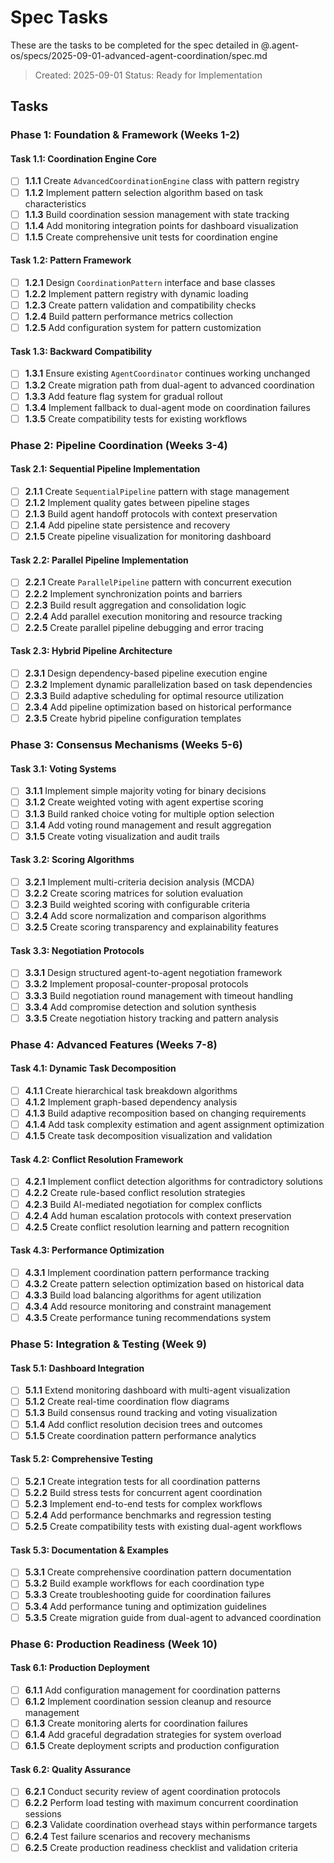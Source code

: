 # Spec Tasks

These are the tasks to be completed for the spec detailed in @.agent-os/specs/2025-09-01-advanced-agent-coordination/spec.md

> Created: 2025-09-01
> Status: Ready for Implementation

## Tasks

### Phase 1: Foundation & Framework (Weeks 1-2)

#### Task 1.1: Coordination Engine Core
- [ ] **1.1.1** Create `AdvancedCoordinationEngine` class with pattern registry
- [ ] **1.1.2** Implement pattern selection algorithm based on task characteristics
- [ ] **1.1.3** Build coordination session management with state tracking
- [ ] **1.1.4** Add monitoring integration points for dashboard visualization
- [ ] **1.1.5** Create comprehensive unit tests for coordination engine

#### Task 1.2: Pattern Framework
- [ ] **1.2.1** Design `CoordinationPattern` interface and base classes
- [ ] **1.2.2** Implement pattern registry with dynamic loading
- [ ] **1.2.3** Create pattern validation and compatibility checks
- [ ] **1.2.4** Build pattern performance metrics collection
- [ ] **1.2.5** Add configuration system for pattern customization

#### Task 1.3: Backward Compatibility
- [ ] **1.3.1** Ensure existing `AgentCoordinator` continues working unchanged
- [ ] **1.3.2** Create migration path from dual-agent to advanced coordination
- [ ] **1.3.3** Add feature flag system for gradual rollout
- [ ] **1.3.4** Implement fallback to dual-agent mode on coordination failures
- [ ] **1.3.5** Create compatibility tests for existing workflows

### Phase 2: Pipeline Coordination (Weeks 3-4)

#### Task 2.1: Sequential Pipeline Implementation
- [ ] **2.1.1** Create `SequentialPipeline` pattern with stage management
- [ ] **2.1.2** Implement quality gates between pipeline stages
- [ ] **2.1.3** Build agent handoff protocols with context preservation
- [ ] **2.1.4** Add pipeline state persistence and recovery
- [ ] **2.1.5** Create pipeline visualization for monitoring dashboard

#### Task 2.2: Parallel Pipeline Implementation
- [ ] **2.2.1** Create `ParallelPipeline` pattern with concurrent execution
- [ ] **2.2.2** Implement synchronization points and barriers
- [ ] **2.2.3** Build result aggregation and consolidation logic
- [ ] **2.2.4** Add parallel execution monitoring and resource tracking
- [ ] **2.2.5** Create parallel pipeline debugging and error tracing

#### Task 2.3: Hybrid Pipeline Architecture
- [ ] **2.3.1** Design dependency-based pipeline execution engine
- [ ] **2.3.2** Implement dynamic parallelization based on task dependencies
- [ ] **2.3.3** Build adaptive scheduling for optimal resource utilization
- [ ] **2.3.4** Add pipeline optimization based on historical performance
- [ ] **2.3.5** Create hybrid pipeline configuration templates

### Phase 3: Consensus Mechanisms (Weeks 5-6)

#### Task 3.1: Voting Systems
- [ ] **3.1.1** Implement simple majority voting for binary decisions
- [ ] **3.1.2** Create weighted voting with agent expertise scoring
- [ ] **3.1.3** Build ranked choice voting for multiple option selection
- [ ] **3.1.4** Add voting round management and result aggregation
- [ ] **3.1.5** Create voting visualization and audit trails

#### Task 3.2: Scoring Algorithms
- [ ] **3.2.1** Implement multi-criteria decision analysis (MCDA)
- [ ] **3.2.2** Create scoring matrices for solution evaluation
- [ ] **3.2.3** Build weighted scoring with configurable criteria
- [ ] **3.2.4** Add score normalization and comparison algorithms
- [ ] **3.2.5** Create scoring transparency and explainability features

#### Task 3.3: Negotiation Protocols
- [ ] **3.3.1** Design structured agent-to-agent negotiation framework
- [ ] **3.3.2** Implement proposal-counter-proposal protocols
- [ ] **3.3.3** Build negotiation round management with timeout handling
- [ ] **3.3.4** Add compromise detection and solution synthesis
- [ ] **3.3.5** Create negotiation history tracking and pattern analysis

### Phase 4: Advanced Features (Weeks 7-8)

#### Task 4.1: Dynamic Task Decomposition
- [ ] **4.1.1** Create hierarchical task breakdown algorithms
- [ ] **4.1.2** Implement graph-based dependency analysis
- [ ] **4.1.3** Build adaptive recomposition based on changing requirements
- [ ] **4.1.4** Add task complexity estimation and agent assignment optimization
- [ ] **4.1.5** Create task decomposition visualization and validation

#### Task 4.2: Conflict Resolution Framework
- [ ] **4.2.1** Implement conflict detection algorithms for contradictory solutions
- [ ] **4.2.2** Create rule-based conflict resolution strategies
- [ ] **4.2.3** Build AI-mediated negotiation for complex conflicts
- [ ] **4.2.4** Add human escalation protocols with context preservation
- [ ] **4.2.5** Create conflict resolution learning and pattern recognition

#### Task 4.3: Performance Optimization
- [ ] **4.3.1** Implement coordination pattern performance tracking
- [ ] **4.3.2** Create pattern selection optimization based on historical data
- [ ] **4.3.3** Build load balancing algorithms for agent utilization
- [ ] **4.3.4** Add resource monitoring and constraint management
- [ ] **4.3.5** Create performance tuning recommendations system

### Phase 5: Integration & Testing (Week 9)

#### Task 5.1: Dashboard Integration
- [ ] **5.1.1** Extend monitoring dashboard with multi-agent visualization
- [ ] **5.1.2** Create real-time coordination flow diagrams
- [ ] **5.1.3** Build consensus round tracking and voting visualization
- [ ] **5.1.4** Add conflict resolution decision trees and outcomes
- [ ] **5.1.5** Create coordination pattern performance analytics

#### Task 5.2: Comprehensive Testing
- [ ] **5.2.1** Create integration tests for all coordination patterns
- [ ] **5.2.2** Build stress tests for concurrent agent coordination
- [ ] **5.2.3** Implement end-to-end tests for complex workflows
- [ ] **5.2.4** Add performance benchmarks and regression testing
- [ ] **5.2.5** Create compatibility tests with existing dual-agent workflows

#### Task 5.3: Documentation & Examples
- [ ] **5.3.1** Create comprehensive coordination pattern documentation
- [ ] **5.3.2** Build example workflows for each coordination type
- [ ] **5.3.3** Create troubleshooting guide for coordination failures
- [ ] **5.3.4** Add performance tuning and optimization guidelines
- [ ] **5.3.5** Create migration guide from dual-agent to advanced coordination

### Phase 6: Production Readiness (Week 10)

#### Task 6.1: Production Deployment
- [ ] **6.1.1** Add configuration management for coordination patterns
- [ ] **6.1.2** Implement coordination session cleanup and resource management
- [ ] **6.1.3** Create monitoring alerts for coordination failures
- [ ] **6.1.4** Add graceful degradation strategies for system overload
- [ ] **6.1.5** Create deployment scripts and production configuration

#### Task 6.2: Quality Assurance
- [ ] **6.2.1** Conduct security review of agent coordination protocols
- [ ] **6.2.2** Perform load testing with maximum concurrent coordination sessions
- [ ] **6.2.3** Validate coordination overhead stays within performance targets
- [ ] **6.2.4** Test failure scenarios and recovery mechanisms
- [ ] **6.2.5** Create production readiness checklist and validation criteria